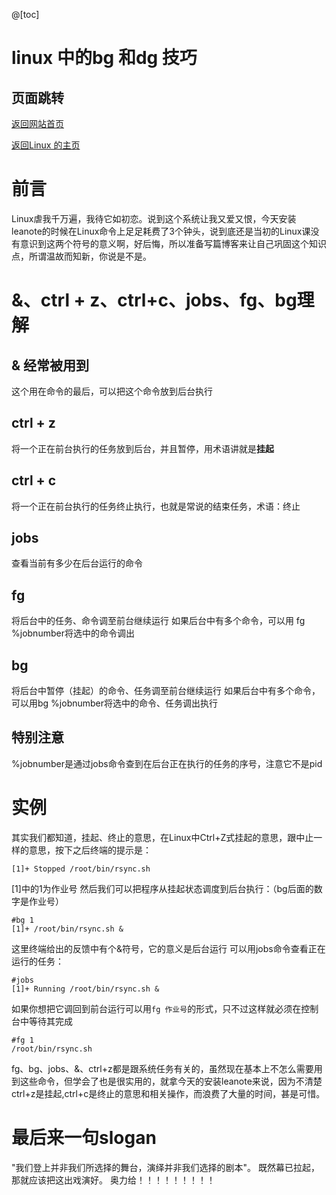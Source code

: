 @[toc]
# linux 中的bg 和dg 技巧

## 页面跳转

[返回网站首页](https://ryancatalina.github.io/)

[返回Linux 的主页](/index.md)

# 前言
Linux虐我千万遍，我待它如初恋。说到这个系统让我又爱又恨，今天安装leanote的时候在Linux命令上足足耗费了3个钟头，说到底还是当初的Linux课没有意识到这两个符号的意义啊，好后悔，所以准备写篇博客来让自己巩固这个知识点，所谓温故而知新，你说是不是。
# &、ctrl + z、ctrl+c、jobs、fg、bg理解
## & 经常被用到
这个用在命令的最后，可以把这个命令放到后台执行
## ctrl + z
将一个正在前台执行的任务放到后台，并且暂停，用术语讲就是**挂起**
## ctrl + c
将一个正在前台执行的任务终止执行，也就是常说的结束任务，术语：终止
## jobs
查看当前有多少在后台运行的命令
## fg
将后台中的任务、命令调至前台继续运行
如果后台中有多个命令，可以用 fg %jobnumber将选中的命令调出
## bg
将后台中暂停（挂起）的命令、任务调至前台继续运行
如果后台中有多个命令，可以用bg %jobnumber将选中的命令、任务调出执行
## 特别注意
%jobnumber是通过jobs命令查到在后台正在执行的任务的序号，注意它不是pid
# 实例
其实我们都知道，挂起、终止的意思，在Linux中Ctrl+Z式挂起的意思，跟中止一样的意思，按下之后终端的提示是：
```
[1]+ Stopped /root/bin/rsync.sh
```
[1]中的1为作业号
然后我们可以把程序从挂起状态调度到后台执行：（bg后面的数字是作业号）
```
#bg 1
[1]+ /root/bin/rsync.sh &
```
这里终端给出的反馈中有个&符号，它的意义是后台运行
可以用jobs命令查看正在运行的任务：
```
#jobs
[1]+ Running /root/bin/rsync.sh &
```
如果你想把它调回到前台运行可以用`fg 作业号`的形式，只不过这样就必须在控制台中等待其完成
```
#fg 1
/root/bin/rsync.sh
```
fg、bg、jobs、&、ctrl+z都是跟系统任务有关的，虽然现在基本上不怎么需要用到这些命令，但学会了也是很实用的，就拿今天的安装leanote来说，因为不清楚ctrl+z是挂起,ctrl+c是终止的意思和相关操作，而浪费了大量的时间，甚是可惜。
# 最后来一句slogan
"我们登上并非我们所选择的舞台，演绎并非我们选择的剧本"。
既然幕已拉起，那就应该把这出戏演好。
奥力给！！！！！！！！！
